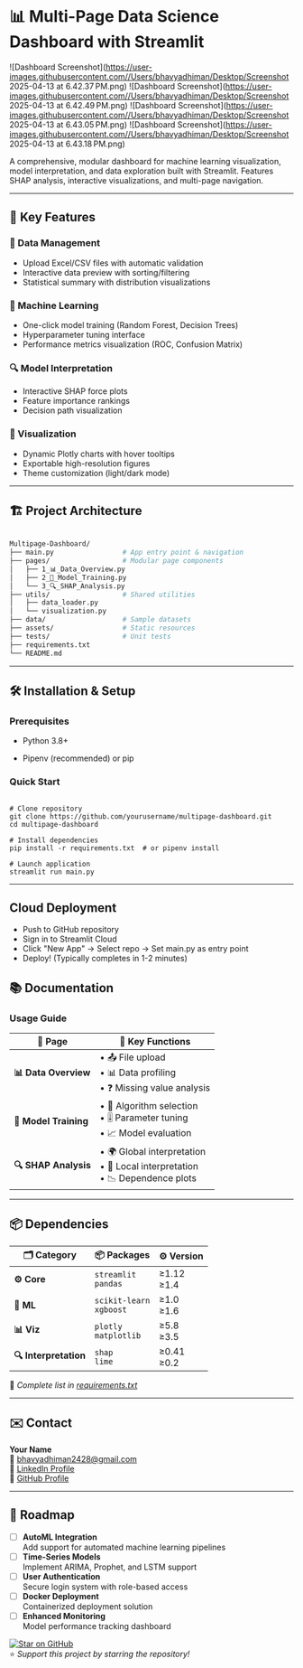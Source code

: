 # 📊 Multi-Page Data Science Dashboard with Streamlit

![Dashboard Screenshot](https://user-images.githubusercontent.com//Users/bhavyadhiman/Desktop/Screenshot 2025-04-13 at 6.42.37 PM.png)
![Dashboard Screenshot](https://user-images.githubusercontent.com//Users/bhavyadhiman/Desktop/Screenshot 2025-04-13 at 6.42.49 PM.png)
![Dashboard Screenshot](https://user-images.githubusercontent.com//Users/bhavyadhiman/Desktop/Screenshot 2025-04-13 at 6.43.05 PM.png)
![Dashboard Screenshot](https://user-images.githubusercontent.com//Users/bhavyadhiman/Desktop/Screenshot 2025-04-13 at 6.43.18 PM.png)

A comprehensive, modular dashboard for machine learning visualization, model interpretation, and data exploration built with Streamlit. Features SHAP analysis, interactive visualizations, and multi-page navigation.

---

## 🚀 Key Features

### 📂 Data Management
- Upload Excel/CSV files with automatic validation
- Interactive data preview with sorting/filtering
- Statistical summary with distribution visualizations

### 🤖 Machine Learning
- One-click model training (Random Forest, Decision Trees)
- Hyperparameter tuning interface
- Performance metrics visualization (ROC, Confusion Matrix)

### 🔍 Model Interpretation
- Interactive SHAP force plots
- Feature importance rankings
- Decision path visualization

### 🎨 Visualization
- Dynamic Plotly charts with hover tooltips
- Exportable high-resolution figures
- Theme customization (light/dark mode)

---

## 🏗️ Project Architecture

```bash

Multipage-Dashboard/
├── main.py                 # App entry point & navigation
├── pages/                  # Modular page components
│   ├── 1_📊_Data_Overview.py
│   ├── 2_🤖_Model_Training.py
│   └── 3_🔍_SHAP_Analysis.py
├── utils/                  # Shared utilities
│   ├── data_loader.py
│   └── visualization.py
├── data/                   # Sample datasets
├── assets/                 # Static resources
├── tests/                  # Unit tests
├── requirements.txt
└── README.md

```

---

## 🛠️ Installation & Setup

### Prerequisites

-   Python 3.8+

-   Pipenv (recommended) or pip

### Quick Start

```

# Clone repository
git clone https://github.com/yourusername/multipage-dashboard.git
cd multipage-dashboard

# Install dependencies
pip install -r requirements.txt  # or pipenv install

# Launch application
streamlit run main.py

```
---

## Cloud Deployment

- Push to GitHub repository
- Sign in to Streamlit Cloud
- Click "New App" → Select repo → Set main.py as entry point
- Deploy! (Typically completes in 1-2 minutes)

## 📚 Documentation

### Usage Guide

| 📄 Page           | 🔑 Key Functions                           |
|------------------|-------------------------------------------|
| **📊 Data Overview** | • 📤 File upload <br> • 📊 Data profiling <br> • ❓ Missing value analysis |
| **🤖 Model Training** | • 🧠 Algorithm selection <br> • 🎚️ Parameter tuning <br> • 📈 Model evaluation |
| **🔍 SHAP Analysis** | • 🌍 Global interpretation <br> • 🔎 Local interpretation <br> • 📉 Dependence plots |

---

## 📦 Dependencies

| 🗂️ Category      | 📦 Packages                           | ⚙️ Version       |
|-----------------|---------------------------------------|-----------------|
| **⚙️ Core**      | `streamlit`<br>`pandas`               | ≥1.12<br>≥1.4   |
| **🧠 ML**        | `scikit-learn`<br>`xgboost`           | ≥1.0<br>≥1.6    |
| **📊 Viz**       | `plotly`<br>`matplotlib`              | ≥5.8<br>≥3.5    |
| **🔍 Interpretation** | `shap`<br>`lime`                  | ≥0.41<br>≥0.2   |

📝 *Complete list in [requirements.txt](requirements.txt)*

---

## ✉️ Contact

**Your Name**  
📧 [bhavyadhiman2428@gmail.com](mailto:bhavyadhiman2428@gmail.com)  
🔗 [LinkedIn Profile](https://www.linkedin.com/in/bhavyadhiman24/)  
🐙 [GitHub Profile](https://github.com/BhavyaDhimxn)  

---

## 🎯 Roadmap

- [ ] **AutoML Integration**  
  Add support for automated machine learning pipelines
- [ ] **Time-Series Models**  
  Implement ARIMA, Prophet, and LSTM support
- [ ] **User Authentication**  
  Secure login system with role-based access
- [ ] **Docker Deployment**  
  Containerized deployment solution
- [ ] **Enhanced Monitoring**  
  Model performance tracking dashboard

[![Star on GitHub](https://img.shields.io/github/stars/BhavyaDhimxn/repo.svg?style=social&label=Star)](https://github.com/BhavyaDhimxn/Multipage-DataScience-Dashboard)  
⭐ *Support this project by starring the repository!*